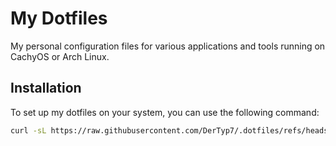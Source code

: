 # My Dotfiles

My personal configuration files for various applications and tools running on CachyOS or Arch Linux.

## Installation

To set up my dotfiles on your system, you can use the following command:

```bash
curl -sL https://raw.githubusercontent.com/DerTyp7/.dotfiles/refs/heads/master/setup.sh | sudo bash
```
